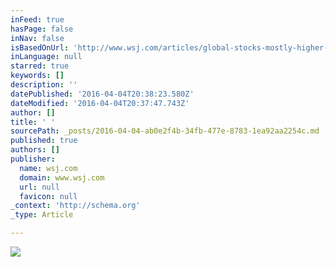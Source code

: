 ```yaml
---
inFeed: true
hasPage: false
inNav: false
isBasedOnUrl: 'http://www.wsj.com/articles/global-stocks-mostly-higher-1459324044'
inLanguage: null
starred: true
keywords: []
description: ''
datePublished: '2016-04-04T20:38:23.580Z'
dateModified: '2016-04-04T20:37:47.743Z'
author: []
title: ' '
sourcePath: _posts/2016-04-04-ab0e2f4b-34fb-477e-8783-1ea92aa2254c.md
published: true
authors: []
publisher:
  name: wsj.com
  domain: www.wsj.com
  url: null
  favicon: null
_context: 'http://schema.org'
_type: Article

---
```

![](https://s3-us-west-2.amazonaws.com/the-grid-img/p/88de518bd308851c6bf6c66e7b65a83ea4d24486.jpg)
